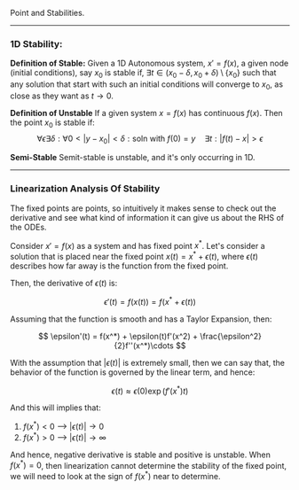 Point and Stabilities. 



---
### 1D Stability:
**Definition of Stable:**
Given a 1D Autonomous system, $x' = f(x)$, a given node (initial conditions), say $x_0$ is stable if, $\exists t\in (x_0- \delta, x_0 + \delta)\setminus\{x_0\}$ such that any solution that start with such an initial conditions will converge to $x_0$, as close as they want as $t\rightarrow 0$.

**Definition of Unstable**
If a given system $x = f(x)$ has continuous $f(x)$. Then the point $x_0$ is stable if: 
$$
\forall \epsilon \exists \delta: \forall 0<|y - x_0| < \delta: \text{soln with } f(0) = y \quad \exists t: |f(t) - x| > \epsilon
$$


**Semi-Stable**
Semit-stable is unstable, and it's only occurring in 1D. 

---
### Linearization Analysis Of Stability
The fixed points are points, so intuitively it makes sense to check out the derivative and see what kind of information it can give us about the RHS of the ODEs. 

Consider $x'=f(x)$ as a system and has fixed point $x^*$. Let's consider a solution that is placed near the fixed point $x(t) = x^* + \epsilon(t)$, where $\epsilon(t)$ describes how far away is the function from the fixed point. 

Then, the derivative of $\epsilon(t)$ is: 

$$
\epsilon'(t) = f(x(t)) = f(x^* + \epsilon(t))
$$

Assuming that the function is smooth and has a Taylor Expansion, then: 

$$
\epsilon'(t) = f(x^*) + \epsilon(t)f'(x^2) + \frac{\epsilon^2}{2}f''(x^*)\cdots
$$

With the assumption that $|\epsilon(t)|$ is extremely small, then we can say that, the behavior of the function is governed by the linear term, and hence:

$$
\epsilon(t)\approx \epsilon(0)\exp(f'(x^*)t)
$$

And this will implies that: 

1. $f(x^*) < 0$ --> $|\epsilon(t)| \rightarrow 0$
2. $f(x^*) > 0$ --> $|\epsilon(t)| \rightarrow \infty$

And hence, negative derivative is stable and positive is unstable. When $f(x^*) =0$, then linearization cannot determine the stability of the fixed point, we will need to look at the sign of $f(x^*)$  near to determine. 



